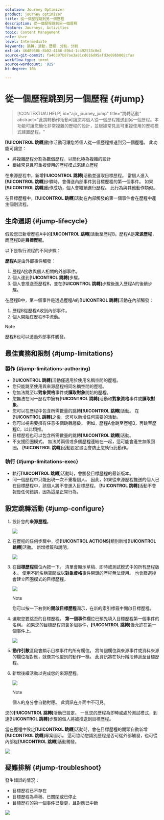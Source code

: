 ```yaml
---
solution: Journey Optimizer
product: journey optimizer
title: 從一個歷程跳到另一個歷程
description: 從一個歷程跳到另一個歷程
feature: Journeys, Activities
topic: Content Management
role: User
level: Intermediate
keywords: 跳轉，活動，歷程，分割，分割
exl-id: 46d8950b-8b02-4160-89b4-1c492533c0e2
source-git-commit: fa46397b87ae3a81cd016d95afd3e09bb002cfaa
workflow-type: tm+mt
source-wordcount: '825'
ht-degree: 10%

---
```


# 從一個歷程跳到另一個歷程 {#jump}

>[!CONTEXTUALHELP]
>id="ajo_journey_jump"
>title="跳轉活動"
>abstract="此跳轉動作活動可讓您將個人從一個歷程推送到另一個歷程。本功能可讓您簡化非常複雜的歷程的設計，並根據常見且可重複使用的歷程模式建置歷程。"

**[!UICONTROL 跳轉]**&#x200B;動作活動可讓您將個人從一個歷程推送到另一個歷程。 此功能可讓您：

* 將複雜歷程分割為數個歷程，以簡化極為複雜的設計
* 根據常見且可重複使用的歷程模式來建立歷程

在來源歷程中，新增&#x200B;**[!UICONTROL 跳轉]**&#x200B;活動並選取目標歷程。 當個人進入&#x200B;**[!UICONTROL 跳轉]**&#x200B;步驟時，會傳送內部事件到目標歷程的第一個事件。 如果&#x200B;**[!UICONTROL 跳轉]**&#x200B;動作成功，個人會繼續進行歷程。 此行為與其他動作類似。

在目標歷程中，**[!UICONTROL 跳轉]**&#x200B;活動在內部觸發的第一個事件會在歷程中產生個別流程。

## 生命週期 {#jump-lifecycle}

假設您已新增歷程A中的&#x200B;**[!UICONTROL 跳轉]**&#x200B;活動至歷程B。歷程A是&#x200B;**來源歷程**，而歷程B是&#x200B;**目標歷程**。

以下是執行流程的不同步驟：

**歷程A**&#x200B;是由外部事件觸發：

1. 歷程A接收與個人相關的外部事件。
1. 個人達到&#x200B;**[!UICONTROL 跳轉]**&#x200B;步驟。
1. 個人會推送至歷程B，並在&#x200B;**[!UICONTROL 跳轉]**&#x200B;步驟後進入歷程A的後續步驟。

在歷程B中，第一個事件是透過歷程A的&#x200B;**[!UICONTROL 跳轉]**&#x200B;活動在內部觸發：

1. 歷程B從歷程A收到內部事件。
1. 個人開始在歷程B中流動。

>[!NOTE]
>
>歷程B也可以透過外部事件觸發。

## 最佳實務和限制 {#jump-limitations}

### 製作 {#jump-limitations-authoring}

* **[!UICONTROL 跳轉]**&#x200B;活動僅適用於使用名稱空間的歷程。
* 您只能跳至使用與來源歷程相同名稱空間的歷程。
* 您無法跳至以&#x200B;**對象資格**&#x200B;事件或&#x200B;**讀取對象**&#x200B;開始的歷程。
* 您無法在同一歷程中擁有&#x200B;**[!UICONTROL 跳轉]**&#x200B;活動和&#x200B;**對象資格**&#x200B;事件或&#x200B;**讀取對象**。
* 您可以在歷程中包含所需數量的跳轉&#x200B;**[!UICONTROL 跳轉]**&#x200B;活動。 在&#x200B;**[!UICONTROL 跳轉]**&#x200B;之後，您可以新增任何需要的活動。
* 您可以視需要擁有任意多個跳轉層級。 例如，歷程A會跳至歷程B，再跳至歷程C，以此類推。
* 目標歷程也可以包含所需數量的跳轉&#x200B;**[!UICONTROL 跳轉]**&#x200B;活動。
* 不支援回圈模式。 無法將兩個或多個歷程連結在一起，這可能會產生無限回圈。 **[!UICONTROL 跳轉]**&#x200B;活動設定畫面會防止您執行此動作。

### 執行 {#jump-limitations-exec}

* 執行&#x200B;**[!UICONTROL 跳轉]**&#x200B;活動時，會觸發目標歷程的最新版本。
* 同一個歷程中只能出現一次不重複個人。 因此，如果從來源歷程推送的個人已在目標歷程中，該個人將不會進入目標歷程。 **[!UICONTROL 跳轉]**&#x200B;活動不會報告任何錯誤，因為這是正常行為。

## 設定跳轉活動 {#jump-configure}

1. 設計您的&#x200B;**來源歷程**。

   ![](assets/jump1.png)

1. 在歷程的任何步驟中，從&#x200B;**[!UICONTROL ACTIONS]**&#x200B;類別新增&#x200B;**[!UICONTROL 跳轉]**&#x200B;活動。 新增標籤和說明。

   ![](assets/jump2.png)

1. 在&#x200B;**目標歷程**&#x200B;欄位內按一下。
清單會顯示草稿、即時或測試模式中的所有歷程版本。 使用不同名稱空間或以&#x200B;**對象資格**&#x200B;事件開頭的歷程無法使用。 也會篩選掉會建立回圈模式的目標歷程。

   ![](assets/jump3.png)

   >[!NOTE]
   >
   >您可以按一下右側的&#x200B;**開啟目標歷程**&#x200B;圖示，在新的索引標籤中開啟目標歷程。

1. 選取您要跳至的目標歷程。
**第一個事件**&#x200B;欄位已預先填入目標歷程第一個事件的名稱。 如果您的目標歷程包含多個事件，**[!UICONTROL 跳轉]**&#x200B;僅允許在第一個事件上。

   ![](assets/jump4.png)

1. **動作引數**&#x200B;區段會顯示目標事件的所有欄位。 將每個欄位與來源事件或資料來源的欄位相對應，就像其他型別的動作一樣。 此資訊將在執行階段傳遞至目標歷程。
1. 新增後續活動以完成您的來源歷程。

   ![](assets/jump5.png)


   >[!NOTE]
   >
   >個人的身分會自動對應。 此資訊在介面中不可見。

您的&#x200B;**[!UICONTROL 跳轉]**&#x200B;活動已設定。 一旦您的歷程為即時或處於測試模式，到達&#x200B;**[!UICONTROL 跳轉]**&#x200B;步驟的個人將被推送到目標歷程。

當在歷程中設定&#x200B;**[!UICONTROL 跳轉]**&#x200B;活動時，會在目標歷程的開頭自動新增&#x200B;**[!UICONTROL 跳轉]**&#x200B;專案圖示。 這可協助您識別歷程是否可從外部觸發，也可從內部從&#x200B;**[!UICONTROL 跳轉]**&#x200B;活動觸發。

![](assets/jump7.png)

## 疑難排解 {#jump-troubleshoot}

發生錯誤的情況：

* 目標歷程已不存在
* 目標歷程為草稿、已關閉或已停止
* 目標歷程的第一個事件已變更，且對應已中斷

![](assets/jump6.png)
